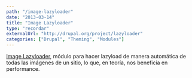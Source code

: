 ```yaml
---
path: "/image-lazyloader"
date: "2013-03-14"
title: "Image Lazyloader"
type: "recordar"
externalUrl: "http://drupal.org/project/lazyloader"
categories: ["Drupal", "Theming", "Modules"]
---
```


[Image Lazyloader](http://drupal.org/project/lazyloader), m&oacute;dulo para hacer lazyload de manera automática de todas las imágenes de un sitio, lo que, en teoría, nos beneficia en performance.
